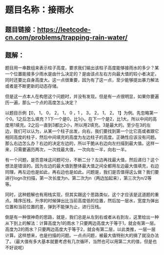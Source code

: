 # 题目名称：接雨水

## 题目链接：https://leetcode-cn.com/problems/trapping-rain-water/


## 题解：

题目用一串数组来表示柱子高度，要求我们输出该柱子高度能够接雨水的多少？某一个位置能接多少雨水是由什么决定的？是由该点左右方向最大值的较小者决定，同时还要比自身高度大。这一点很重要，因为有了这一点，至少能够提出暴力解法或者是不断更新的动态存储。

但是这一点本人在构思这个问题时，并没有发现。但是有一点很明显，如果你要遍历一遍，那么一个点的高度怎么决定？

以题目示例【0， 1， 0， 2， 1， 0 ，1 ， 3， 2， 1， 2， 1】为例。先忽略第一个0。1之后怎么填充？1下一个是0，比1小。在下一个是2，比1大。所以中间的高度用1填充。2之后一直到3都比2小，所以用2填充。3是最大的。至少在3的左边，我们可以认为，从某一个柱子出发，向右，我们要找到第一个比它高或者跟它相同高度的柱子，然后中间填充的高度为左边柱子的高度。正确性应该没有问题。那么右边怎么办？右边的决定左边的，所以干脆从右边向左扫描到最大值。这样一来，只需要遍历两次，一次找最大值，一次向左一半，向右一半。

有一个问题，是否意味这问题可分，不断二分？左边再找最大值，然后递归？这个想法是错误的。因为左边的最大值到整体最大值之间全都用左边最大值填充，右边同理。再左边也是如此，再右边也是如此。问题是，我们是否值得这么做？我们要进行logn次扫描，第一次长度为n，第二次为n（两边加起来），第三次为n/2等等。

同时，这种题解也有用栈实现，但其实跟这个思路类似，这个才应该是这道题的重点。降序压栈，升序的时候弹出比当前高度低的位置，然后加一层水，宽度为弹出位置和当前位置的差，弹到不能弹为止，进行压栈。

倒是有一种很神奇的思路，就是，我们总是从左到右或者从右到左，这里给出一种从下到上的解法：计算高度为1的雨水？只要两边高度大于等于1，就会有第一层。高度为2的雨水？只要两边高度大于等于2，就会有第二层，以此类推，一层一层计算。这样想来，也是扫描的问题。一点点问题，被最大值特别大的搞了就没办法了。（最大值有多大基本就要考虑有几次循环，当然也可以用第二大的值，但是也不好说呢）